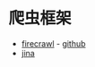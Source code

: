 # 爬虫框架
* [firecrawl](https://www.firecrawl.dev/) - [github](https://github.com/mendableai/firecrawl)
* [jina](https://jina.ai)